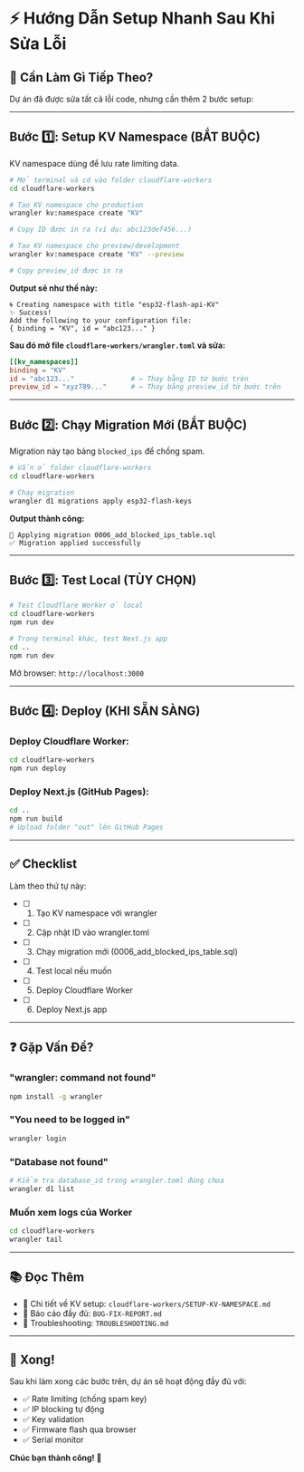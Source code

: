 # ⚡ Hướng Dẫn Setup Nhanh Sau Khi Sửa Lỗi

## 🎯 Cần Làm Gì Tiếp Theo?

Dự án đã được sửa tất cả lỗi code, nhưng cần thêm 2 bước setup:

---

## Bước 1️⃣: Setup KV Namespace (BẮT BUỘC)

KV namespace dùng để lưu rate limiting data.

```bash
# Mở terminal và cd vào folder cloudflare-workers
cd cloudflare-workers

# Tạo KV namespace cho production
wrangler kv:namespace create "KV"

# Copy ID được in ra (ví dụ: abc123def456...)

# Tạo KV namespace cho preview/development
wrangler kv:namespace create "KV" --preview

# Copy preview_id được in ra
```

**Output sẽ như thế này:**
```
🌀 Creating namespace with title "esp32-flash-api-KV"
✨ Success!
Add the following to your configuration file:
{ binding = "KV", id = "abc123..." }
```

**Sau đó mở file `cloudflare-workers/wrangler.toml` và sửa:**

```toml
[[kv_namespaces]]
binding = "KV"
id = "abc123..."              # ← Thay bằng ID từ bước trên
preview_id = "xyz789..."      # ← Thay bằng preview_id từ bước trên
```

---

## Bước 2️⃣: Chạy Migration Mới (BẮT BUỘC)

Migration này tạo bảng `blocked_ips` để chống spam.

```bash
# Vẫn ở folder cloudflare-workers
cd cloudflare-workers

# Chạy migration
wrangler d1 migrations apply esp32-flash-keys
```

**Output thành công:**
```
🚀 Applying migration 0006_add_blocked_ips_table.sql
✅ Migration applied successfully
```

---

## Bước 3️⃣: Test Local (TÙY CHỌN)

```bash
# Test Cloudflare Worker ở local
cd cloudflare-workers
npm run dev

# Trong terminal khác, test Next.js app
cd ..
npm run dev
```

Mở browser: `http://localhost:3000`

---

## Bước 4️⃣: Deploy (KHI SẴN SÀNG)

### Deploy Cloudflare Worker:
```bash
cd cloudflare-workers
npm run deploy
```

### Deploy Next.js (GitHub Pages):
```bash
cd ..
npm run build
# Upload folder "out" lên GitHub Pages
```

---

## ✅ Checklist

Làm theo thứ tự này:

- [ ] 1. Tạo KV namespace với wrangler
- [ ] 2. Cập nhật ID vào wrangler.toml
- [ ] 3. Chạy migration mới (0006_add_blocked_ips_table.sql)
- [ ] 4. Test local nếu muốn
- [ ] 5. Deploy Cloudflare Worker
- [ ] 6. Deploy Next.js app

---

## ❓ Gặp Vấn Đề?

### "wrangler: command not found"
```bash
npm install -g wrangler
```

### "You need to be logged in"
```bash
wrangler login
```

### "Database not found"
```bash
# Kiểm tra database_id trong wrangler.toml đúng chưa
wrangler d1 list
```

### Muốn xem logs của Worker
```bash
cd cloudflare-workers
wrangler tail
```

---

## 📚 Đọc Thêm

- 📖 Chi tiết về KV setup: `cloudflare-workers/SETUP-KV-NAMESPACE.md`
- 📖 Báo cáo đầy đủ: `BUG-FIX-REPORT.md`
- 📖 Troubleshooting: `TROUBLESHOOTING.md`

---

## 🎉 Xong!

Sau khi làm xong các bước trên, dự án sẽ hoạt động đầy đủ với:

- ✅ Rate limiting (chống spam key)
- ✅ IP blocking tự động
- ✅ Key validation
- ✅ Firmware flash qua browser
- ✅ Serial monitor

**Chúc bạn thành công! 🚀**

